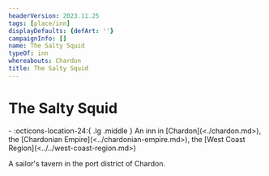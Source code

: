 ```yaml
---
headerVersion: 2023.11.25
tags: [place/inn]
displayDefaults: {defArt: ''}
campaignInfo: []
name: The Salty Squid
typeOf: inn
whereabouts: Chardon
title: The Salty Squid
---
```

# The Salty Squid
<div class="grid cards ext-narrow-margin ext-one-column" markdown>
-    :octicons-location-24:{ .lg .middle } An inn in [Chardon](<./chardon.md>), the [Chardonian Empire](<../chardonian-empire.md>), the [West Coast Region](<../../west-coast-region.md>)  
</div>


A sailor's tavern in the port district of Chardon.

